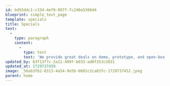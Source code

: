 ```yaml
---
id: bd55ddc1-c334-4ef9-997f-7c240a5306d4
blueprint: simple_text_page
template: specials
title: Specials
text:
  -
    type: paragraph
    content:
      -
        type: text
        text: 'We provide great deals on demo, prototype, and open-box items from time to time. Call for more.'
updated_by: 63f13f7c-2a11-499f-b033-ad0f353c2031
updated_at: 1729737459
image: _56ab3fb2-8313-4a54-9e5b-0601c2ca83fc-1729737452.jpeg
parent: home
---
```

